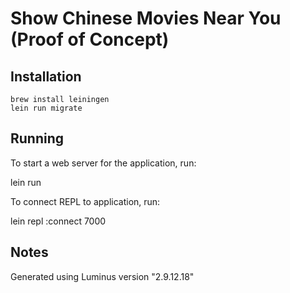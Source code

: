 # Show Chinese Movies Near You (Proof of Concept)

## Installation

```
brew install leiningen
lein run migrate
```

## Running

To start a web server for the application, run:

  lein run

To connect REPL to application, run:

  lein repl :connect 7000

## Notes

Generated using Luminus version "2.9.12.18"
